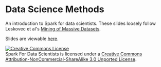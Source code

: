 # Data Science Methods
An introduction to Spark for data scientists. These slides loosely follow Leskovec et al's [Mining of Massive Datasets](http://infolab.stanford.edu/~ullman/mmds/book.pdf). 

Slides are viewable [here](http://DS12.github.io/methods).

<a rel="license" href="http://creativecommons.org/licenses/by-nc-sa/3.0/deed.en_US"><img alt="Creative Commons License" style="border-width:0" src="http://i.creativecommons.org/l/by-nc-sa/3.0/88x31.png" /></a><br /><span xmlns:dct="http://purl.org/dc/terms/" property="dct:title">Spark For Data Scientists</span> is licensed under a <a rel="license" href="http://creativecommons.org/licenses/by-nc-sa/3.0/deed.en_US">Creative Commons Attribution-NonCommercial-ShareAlike 3.0 Unported License</a>.
